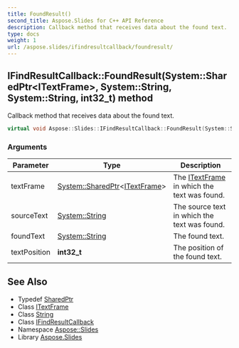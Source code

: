 ```yaml
---
title: FoundResult()
second_title: Aspose.Slides for C++ API Reference
description: Callback method that receives data about the found text.
type: docs
weight: 1
url: /aspose.slides/ifindresultcallback/foundresult/
---
```

## IFindResultCallback::FoundResult(System::SharedPtr\<ITextFrame\>, System::String, System::String, int32_t) method


Callback method that receives data about the found text.

```cpp
virtual void Aspose::Slides::IFindResultCallback::FoundResult(System::SharedPtr<ITextFrame> textFrame, System::String sourceText, System::String foundText, int32_t textPosition)=0
```


### Arguments

| Parameter | Type | Description |
| --- | --- | --- |
| textFrame | [System::SharedPtr](../../../system/sharedptr/)\<[ITextFrame](../../itextframe/)\> | The [ITextFrame](../../itextframe/) in which the text was found. |
| sourceText | [System::String](../../../system/string/) | The source text in which the text was found. |
| foundText | [System::String](../../../system/string/) | The found text. |
| textPosition | **int32_t** | The position of the found text. |

## See Also

* Typedef [SharedPtr](../../../system/sharedptr/)
* Class [ITextFrame](../../itextframe/)
* Class [String](../../../system/string/)
* Class [IFindResultCallback](../)
* Namespace [Aspose::Slides](../../)
* Library [Aspose.Slides](../../../)